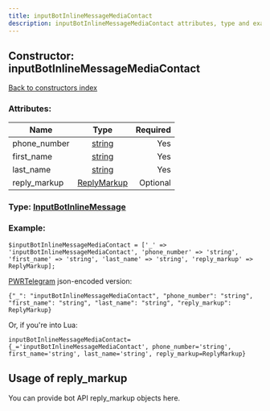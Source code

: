 ```yaml
---
title: inputBotInlineMessageMediaContact
description: inputBotInlineMessageMediaContact attributes, type and example
---
```

## Constructor: inputBotInlineMessageMediaContact  
[Back to constructors index](index.md)



### Attributes:

| Name     |    Type       | Required |
|----------|:-------------:|---------:|
|phone\_number|[string](../types/string.md) | Yes|
|first\_name|[string](../types/string.md) | Yes|
|last\_name|[string](../types/string.md) | Yes|
|reply\_markup|[ReplyMarkup](../types/ReplyMarkup.md) | Optional|



### Type: [InputBotInlineMessage](../types/InputBotInlineMessage.md)


### Example:

```
$inputBotInlineMessageMediaContact = ['_' => 'inputBotInlineMessageMediaContact', 'phone_number' => 'string', 'first_name' => 'string', 'last_name' => 'string', 'reply_markup' => ReplyMarkup];
```  

[PWRTelegram](https://pwrtelegram.xyz) json-encoded version:

```
{"_": "inputBotInlineMessageMediaContact", "phone_number": "string", "first_name": "string", "last_name": "string", "reply_markup": ReplyMarkup}
```


Or, if you're into Lua:  


```
inputBotInlineMessageMediaContact={_='inputBotInlineMessageMediaContact', phone_number='string', first_name='string', last_name='string', reply_markup=ReplyMarkup}

```



## Usage of reply_markup

You can provide bot API reply_markup objects here.  


